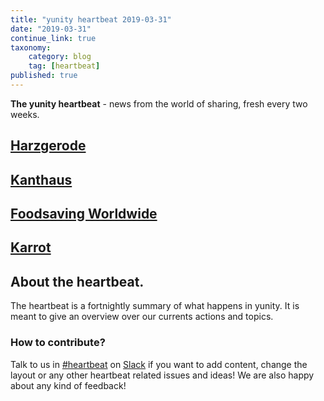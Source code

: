 ```yaml
---
title: "yunity heartbeat 2019-03-31"
date: "2019-03-31"
continue_link: true
taxonomy:
    category: blog
    tag: [heartbeat]
published: true
---
```


**The yunity heartbeat** - news from the world of sharing, fresh every two weeks.

## [Harzgerode](http://freiefeldlage.de/)

## [Kanthaus](https://kanthaus.online)

## [Foodsaving Worldwide](https://foodsaving.world)

## [Karrot](https://karrot.world)

## About the heartbeat.
The heartbeat is a fortnightly summary of what happens in yunity. It is meant to give an overview over our currents actions and topics.

### How to contribute?
Talk to us in [#heartbeat](https://yunity.slack.com/messages/heartbeat/) on [Slack](https://slackin.yunity.org) if you want to add content, change the layout or any other heartbeat related issues and ideas! We are also happy about any kind of feedback!
